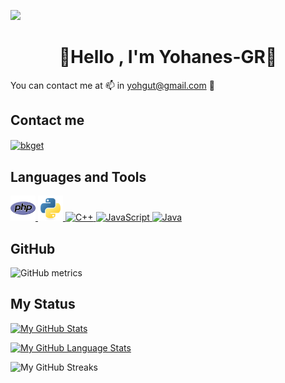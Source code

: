 ![](https://komarev.com/ghpvc/?username=Yohanes-GR)

<h1 align="center"> 👋Hello , I'm Yohanes-GR🙏</h1>

 You can contact me at 📫 in yohgut@gmail.com 📩

## Contact me
<p align="left">
<a href="https://www.linkedin.com/in/yohanes-gutema/" target="blank"><img align="center" src="https://raw.githubusercontent.com/rahuldkjain/github-profile-readme-generator/master/src/images/icons/Social/linked-in-alt.svg" alt="bkget" height="30" width="40" /></a></p>

## Languages and Tools
<p align="left"> <a href="https://www.php.net" target="_blank" rel="noreferrer"> <img src="https://raw.githubusercontent.com/devicons/devicon/master/icons/php/php-original.svg" alt="php" width="40" height="40"/> </a>  <a href="https://www.python.org" target="_blank" rel="noreferrer"> <img src="https://raw.githubusercontent.com/devicons/devicon/master/icons/python/python-original.svg" alt="python" width="40" height="40"/> </a>
<a href="https://www.C++.org" target="_blank" rel="noreferrer"> <img src="#" alt="C++" width="40" height="40"/> </a>
<a href="https://www.javascript.org" target="_blank" rel="noreferrer"> <img src="#" alt="JavaScript" width="40" height="40"/> </a>
<a href="https://www.java.org" target="_blank" rel="noreferrer"> <img src="#" alt="Java" width="40" height="40"/> </a>

## GitHub

![GitHub metrics](https://metrics.lecoq.io/Yohanes-GR)

## My Status

[![My GitHub Stats](https://github-readme-stats.vercel.app/api/?username=Yohanes-GR&count_private=true&theme=buefy&showicons=true)](https://github-readme-stats.vercel.app/api/?username=Yohanes-GR&count_private=true&theme=buefy&showicons=true)

[![My GitHub Language Stats](https://github-readme-stats.vercel.app/api/top-langs/?username=Yohanes-GR&langs_count=5&theme=buefy)](https://github-readme-stats.vercel.app/api/top-langs/?username=Yohanes-GR&langs_count=5&theme=buefy)

![My GitHub Streaks](https://github-readme-streak-stats.herokuapp.com/?user=Yohanes-GR&)
